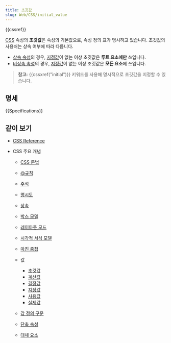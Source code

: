 ```yaml
---
title: 초깃값
slug: Web/CSS/initial_value
---
```

{{cssref}}

[CSS](/ko/docs/Web/CSS) 속성의 **초깃값**은 속성의 기본값으로, 속성 정의 표가 명시하고 있습니다. 초깃값의 사용처는 상속 여부에 따라 다릅니다.

- [상속 속성](/ko/docs/Web/CSS/inheritance#Inherited_properties)의 경우, [지정값](/ko/docs/Web/CSS/specified_value)이 없는 이상 초깃값은 **루트 요소에만** 쓰입니다.
- [비상속 속성](/ko/docs/Web/CSS/inheritance#Non-inherited_properties)의 경우, [지정값](/ko/docs/Web/CSS/specified_value)이 없는 이상 초깃값은 **모든 요소**에 쓰입니다.

> **참고:** {{cssxref("initial")}} 키워드를 사용해 명시적으로 초깃값을 지정할 수 있습니다.

## 명세

{{Specifications}}

## 같이 보기

- [CSS Reference](/ko/docs/Web/CSS/CSS_Reference)
- CSS 주요 개념

  - [CSS 문법](/ko/docs/Web/CSS/Syntax)
  - [@규칙](/ko/docs/Web/CSS/At-rule)
  - [주석](/ko/docs/Web/CSS/Comments)
  - [명시도](/ko/docs/Web/CSS/Specificity)
  - [상속](/ko/docs/Web/CSS/inheritance)
  - [박스 모델](/ko/docs/Web/CSS/CSS_Box_Model/Introduction_to_the_CSS_box_model)
  - [레이아웃 모드](/ko/docs/Web/CSS/Layout_mode)
  - [시각적 서식 모델](/ko/docs/Web/CSS/Visual_formatting_model)
  - [마진 중첩](/ko/docs/Web/CSS/CSS_Box_Model/Mastering_margin_collapsing)
  - 값

    - [초깃값](/ko/docs/Web/CSS/initial_value)
    - [계산값](/ko/docs/Web/CSS/computed_value)
    - [결정값](/ko/docs/Web/CSS/resolved_value)
    - [지정값](/ko/docs/Web/CSS/specified_value)
    - [사용값](/ko/docs/Web/CSS/used_value)
    - [실제값](/ko/docs/Web/CSS/actual_value)

  - [값 정의 구문](/ko/docs/Web/CSS/Value_definition_syntax)
  - [단축 속성](/ko/docs/Web/CSS/Shorthand_properties)
  - [대체 요소](/ko/docs/Web/CSS/Replaced_element)
